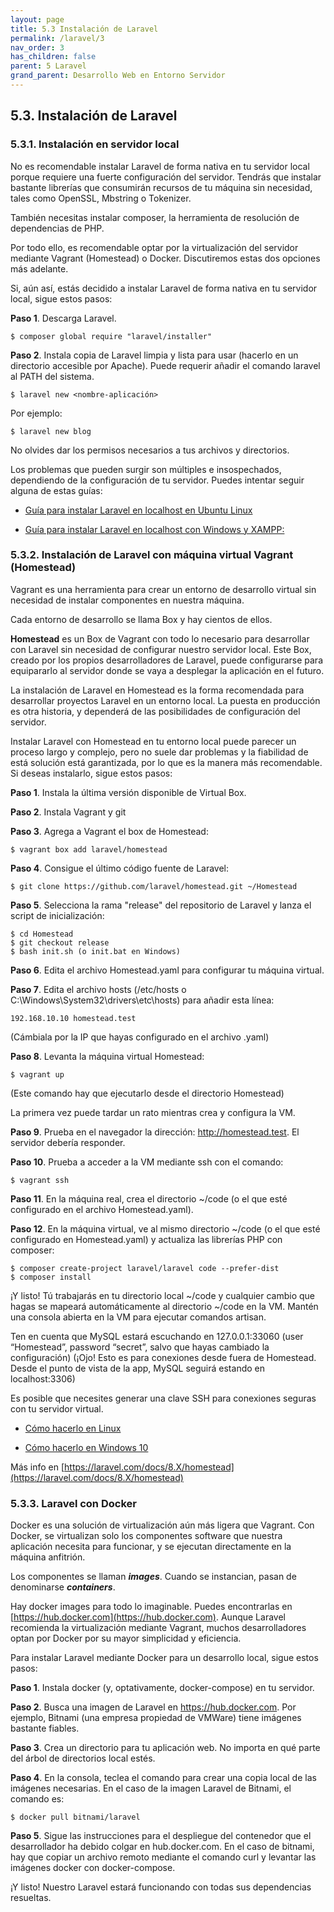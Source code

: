```yaml
---
layout: page
title: 5.3 Instalación de Laravel
permalink: /laravel/3
nav_order: 3
has_children: false
parent: 5 Laravel
grand_parent: Desarrollo Web en Entorno Servidor
---
```

## 5.3. Instalación de Laravel

### 5.3.1. Instalación en servidor local

No es recomendable instalar Laravel de forma nativa en tu servidor local porque requiere una fuerte configuración del servidor. Tendrás que instalar bastante librerías que consumirán recursos de tu máquina sin necesidad, tales como OpenSSL, Mbstring o Tokenizer. 

También necesitas instalar composer, la herramienta de resolución de dependencias de PHP.

Por todo ello, es recomendable optar por la virtualización del servidor mediante Vagrant (Homestead) o Docker. Discutiremos estas dos opciones más adelante.

Si, aún así, estás decidido a instalar Laravel de forma nativa en tu servidor local, sigue estos pasos:

**Paso 1**. Descarga Laravel.

```
$ composer global require "laravel/installer"
```

**Paso 2**. Instala copia de Laravel limpia y lista para usar (hacerlo en un directorio accesible por Apache). Puede requerir añadir el comando laravel al PATH del sistema.

```
$ laravel new <nombre-aplicación>
```

Por ejemplo:

```
$ laravel new blog
```

No olvides dar los permisos necesarios a tus archivos y directorios.

Los problemas que pueden surgir son múltiples e insospechados, dependiendo de la configuración de tu servidor. Puedes intentar seguir alguna de estas guías:

* [Guía para instalar Laravel en localhost en Ubuntu Linux](https://www.howtoforge.com/tutorial/install-laravel-on-ubuntu-for-apache/)

* [Guía para instalar Laravel en localhost con Windows y XAMPP:](https://weeklyhow.com/installing-laravel-8-with-xampp/)

### 5.3.2. Instalación de Laravel con máquina virtual Vagrant (Homestead)

Vagrant es una herramienta para crear un entorno de desarrollo virtual sin necesidad de instalar componentes en nuestra máquina.

Cada entorno de desarrollo se llama Box y hay cientos de ellos.

**Homestead** es un Box de Vagrant con todo lo necesario para desarrollar con Laravel sin necesidad de configurar nuestro servidor local. Este Box, creado por los propios desarrolladores de Laravel, puede configurarse para equipararlo al servidor donde se vaya a desplegar la aplicación en el futuro.

La instalación de Laravel en Homestead es la forma recomendada para desarrollar proyectos Laravel en un entorno local. La puesta en producción es otra historia, y dependerá de las posibilidades de configuración del servidor.

Instalar Laravel con Homestead en tu entorno local puede parecer un proceso largo y complejo, pero no suele dar problemas y la fiabilidad de está solución está garantizada, por lo que es la manera más recomendable. Si deseas instalarlo, sigue estos pasos:

**Paso 1**. Instala la última versión disponible de Virtual Box.

**Paso 2**. Instala Vagrant y git

**Paso 3**. Agrega a Vagrant el box de Homestead:

```
$ vagrant box add laravel/homestead
```

**Paso 4**. Consigue el último código fuente de Laravel:

```
$ git clone https://github.com/laravel/homestead.git ~/Homestead
```

**Paso 5**. Selecciona la rama "release" del repositorio de Laravel y lanza el script de inicialización:

```
$ cd Homestead
$ git checkout release
$ bash init.sh (o init.bat en Windows)
```

**Paso 6**. Edita el archivo Homestead.yaml para configurar tu máquina virtual.

**Paso 7**. Edita el archivo hosts (/etc/hosts o C:\Windows\System32\drivers\etc\hosts) para añadir esta línea:

```
192.168.10.10 homestead.test
```

(Cámbiala por la IP que hayas configurado en el archivo .yaml)

**Paso 8**. Levanta la máquina virtual Homestead:

```
$ vagrant up
```

(Este comando hay que ejecutarlo desde el directorio Homestead)

La primera vez puede tardar un rato mientras crea y configura la VM.

**Paso 9**. Prueba en el navegador la dirección: http://homestead.test. El servidor debería responder.

**Paso 10**. Prueba a acceder a la VM mediante ssh con el comando:

```
$ vagrant ssh
```

**Paso 11**. En la máquina real, crea el directorio ~/code (o el que esté configurado en el archivo Homestead.yaml).

**Paso 12**. En la máquina virtual, ve al mismo directorio ~/code (o el que esté configurado en Homestead.yaml) y actualiza las librerías PHP con composer:

```
$ composer create-project laravel/laravel code --prefer-dist
$ composer install
```

¡Y listo! Tú trabajarás en tu directorio local ~/code y cualquier cambio que hagas se mapeará automáticamente al directorio ~/code en la VM. Mantén una consola abierta en la VM para ejecutar comandos artisan.

Ten en cuenta que MySQL estará escuchando en 127.0.0.1:33060 (user “Homestead”, password “secret”, salvo que hayas cambiado la configuración) (¡Ojo! Esto es para conexiones desde fuera de Homestead. Desde el punto de vista de la app, MySQL seguirá estando en localhost:3306)

Es posible que necesites generar una clave SSH para conexiones seguras con tu servidor virtual.

* [Cómo hacerlo en Linux](https://ekiketa.es/fallo-en-homestead-check-your-homestead-yaml-file-the-path-to-your-private-key-does-not-exist/)

* [Cómo hacerlo en Windows 10](https://medium.com/@eaimanshoshi/i-am-going-to-write-down-step-by-step-procedure-to-setup-homestead-for-laravel-5-2-17491a423aa)

Más info en [https://laravel.com/docs/8.X/homestead](https://laravel.com/docs/8.X/homestead)

### 5.3.3. Laravel con Docker

Docker es una solución de virtualización aún más ligera que Vagrant. Con Docker, se virtualizan solo los componentes software que nuestra aplicación necesita para funcionar, y se ejecutan directamente en la máquina anfitrión.

Los componentes se llaman ***images***. Cuando se instancian, pasan de denominarse ***containers***.

Hay docker images para todo lo imaginable. Puedes encontrarlas en [https://hub.docker.com](https://hub.docker.com). Aunque Laravel recomienda la virtualización mediante Vagrant, muchos desarrolladores optan por Docker por su mayor simplicidad y eficiencia.

Para instalar Laravel mediante Docker para un desarrollo local, sigue estos pasos:

**Paso 1**. Instala docker (y, optativamente, docker-compose) en tu servidor.

**Paso 2**. Busca una imagen de Laravel en https://hub.docker.com. Por ejemplo, Bitnami (una empresa propiedad de VMWare) tiene imágenes bastante fiables.

**Paso 3**. Crea un directorio para tu aplicación web. No importa en qué parte del árbol de directorios local estés.

**Paso 4**. En la consola, teclea el comando para crear una copia local de las imágenes necesarias. En el caso de la imagen Laravel de Bitnami, el comando es:

```
$ docker pull bitnami/laravel
```

**Paso 5**. Sigue las instrucciones para el despliegue del contenedor que el desarrollador ha debido colgar en hub.docker.com. En el caso de bitnami, hay que copiar un archivo remoto mediante el comando curl y levantar las imágenes docker con docker-compose.

¡Y listo! Nuestro Laravel estará funcionando con todas sus dependencias resueltas.
